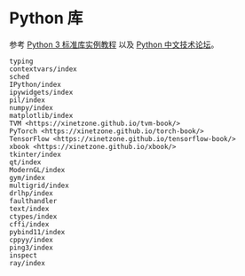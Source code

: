 # Python 库

参考 [Python 3 标准库实例教程](https://pymotw.com/3/) 以及 [Python 中文技术论坛](https://learnku.com/python)。

```{toctree}
typing
contextvars/index
sched
IPython/index
ipywidgets/index
pil/index
numpy/index
matplotlib/index
TVM <https://xinetzone.github.io/tvm-book/>
PyTorch <https://xinetzone.github.io/torch-book/>
TensorFlow <https://xinetzone.github.io/tensorflow-book/>
xbook <https://xinetzone.github.io/xbook/>
tkinter/index
qt/index
ModernGL/index
gym/index
multigrid/index
drlhp/index
faulthandler
text/index
ctypes/index
cffi/index
pybind11/index
cppyy/index
ping3/index
inspect
ray/index
```
